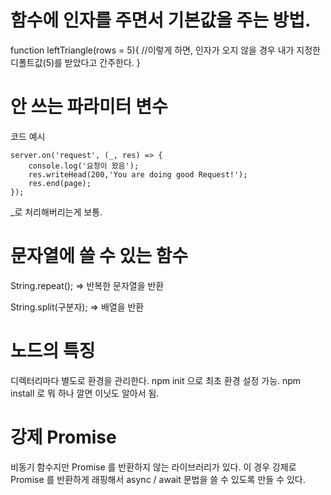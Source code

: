 # 함수에 인자를 주면서 기본값을 주는 방법.
function leftTriangle(rows = 5){
    //이렇게 하면, 인자가 오지 않을 경우 내가 지정한 디폴트값(5)를 받았다고 간주한다.
}

# 안 쓰는 파라미터 변수
코드 예시
```
server.on('request', (_, res) => {
    console.log('요청이 왔음');
    res.writeHead(200,'You are doing good Request!');
    res.end(page);
});
```

_로 처리해버리는게 보통.

# 문자열에 쓸 수 있는 함수
String.repeat(); => 반복한 문자열을 반환

String.split(구분자); => 배열을 반환

# 노드의 특징 
디렉터리마다 별도로 환경을 관리한다.
npm init 으로 최초 환경 설정 가능.
npm install 로 뭐 하나 깔면 이닛도 알아서 됨.

# 강제 Promise
비동기 함수지만 Promise 를 반환하지 않는 라이브러리가 있다.
이 경우 강제로 Promise 를 반환하게 래핑해서 async / await 문법을 쓸 수 있도록 만들 수 있다.